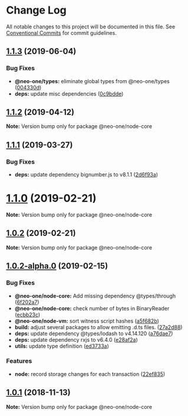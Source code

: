 # Change Log

All notable changes to this project will be documented in this file.
See [Conventional Commits](https://conventionalcommits.org) for commit guidelines.

## [1.1.3](https://github.com/neo-one-suite/neo-one/compare/@neo-one/node-core@1.1.2...@neo-one/node-core@1.1.3) (2019-06-04)


### Bug Fixes

* **@neo-one/types:** eliminate global types from @neo-one/types ([004330d](https://github.com/neo-one-suite/neo-one/commit/004330d))
* **deps:** update misc dependencies ([0c9bdde](https://github.com/neo-one-suite/neo-one/commit/0c9bdde))





## [1.1.2](https://github.com/neo-one-suite/neo-one/compare/@neo-one/node-core@1.1.1...@neo-one/node-core@1.1.2) (2019-04-12)

**Note:** Version bump only for package @neo-one/node-core





## [1.1.1](https://github.com/neo-one-suite/neo-one/compare/@neo-one/node-core@1.1.0...@neo-one/node-core@1.1.1) (2019-03-27)


### Bug Fixes

* **deps:** update dependency bignumber.js to v8.1.1 ([2d6f93a](https://github.com/neo-one-suite/neo-one/commit/2d6f93a))





# [1.1.0](https://github.com/neo-one-suite/neo-one/compare/@neo-one/node-core@1.0.2...@neo-one/node-core@1.1.0) (2019-02-21)

**Note:** Version bump only for package @neo-one/node-core





## [1.0.2](https://github.com/neo-one-suite/neo-one/compare/@neo-one/node-core@1.0.2-alpha.0...@neo-one/node-core@1.0.2) (2019-02-21)

**Note:** Version bump only for package @neo-one/node-core





## [1.0.2-alpha.0](https://github.com/neo-one-suite/neo-one/compare/@neo-one/node-core@1.0.1...@neo-one/node-core@1.0.2-alpha.0) (2019-02-15)


### Bug Fixes

* **@neo-one/node-core:** Add missing dependency @types/through ([6f202a7](https://github.com/neo-one-suite/neo-one/commit/6f202a7))
* **@neo-one/node-core:** check number of bytes in BinaryReader ([ecbb23c](https://github.com/neo-one-suite/neo-one/commit/ecbb23c))
* **@neo-one/node-vm:** sort witness script hashes ([a5f682b](https://github.com/neo-one-suite/neo-one/commit/a5f682b))
* **build:** adjust several packages to allow emitting .d.ts files. ([27a2d88](https://github.com/neo-one-suite/neo-one/commit/27a2d88))
* **deps:** update dependency @types/lodash to v4.14.120 ([a76dae7](https://github.com/neo-one-suite/neo-one/commit/a76dae7))
* **deps:** update dependency rxjs to v6.4.0 ([e28af2a](https://github.com/neo-one-suite/neo-one/commit/e28af2a))
* **utils:** update type definition ([ed3733a](https://github.com/neo-one-suite/neo-one/commit/ed3733a))


### Features

* **node:** record storage changes for each transaction ([22ef835](https://github.com/neo-one-suite/neo-one/commit/22ef835))





## [1.0.1](https://github.com/neo-one-suite/neo-one/compare/@neo-one/node-core@1.0.0...@neo-one/node-core@1.0.1) (2018-11-13)

**Note:** Version bump only for package @neo-one/node-core
